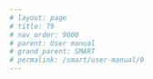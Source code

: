 ```yaml
---
# layout: page
# title: T9
# nav_order: 9000
# parent: User manual
# grand_parent: SMART
# permalink: /smart/user-manual/9
---
```

<!-- Table of Contents
{: .no_toc .text-delta }

1. TOC
{:toc}

{% include_relative _user-manual-9.md %} -->
